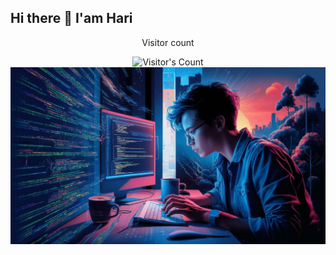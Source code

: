 ## Hi there 👋 I'am Hari

<!--
**Haris-0308/Haris-0308** is a ✨ _special_ ✨ repository because its `README.md` (this file) appears on your GitHub profile.

Here are some ideas to get you started:

- 🔭 I’m currently working on DSA
- 🌱 I’m currently learning react
- 👯 I’m looking to collaborate on ML/DL
- 💬 Ask me about python,java,node.js
- 📫 How to reach me: haris0308@gmail.com
-->
<div align="center"> 
  <p>Visitor count</p>
  <img src="https://profile-counter.glitch.me/Haris-0308/count.svg" alt="Visitor's Count" />
</div>
<img src="https://github.com/Haris-0308/Haris-0308/blob/main/github.jpg" alt="Banner of a developer sitting in front of a desk">
